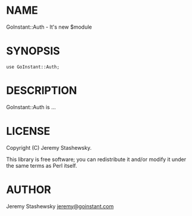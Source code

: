 # NAME

GoInstant::Auth - It's new $module

# SYNOPSIS

    use GoInstant::Auth;

# DESCRIPTION

GoInstant::Auth is ...

# LICENSE

Copyright (C) Jeremy Stashewsky.

This library is free software; you can redistribute it and/or modify
it under the same terms as Perl itself.

# AUTHOR

Jeremy Stashewsky <jeremy@goinstant.com>

